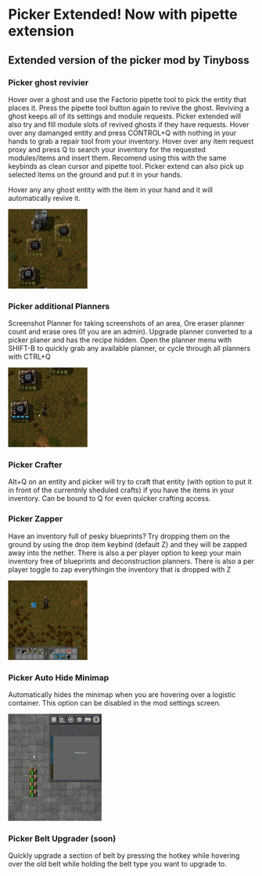 # Picker Extended!  Now with pipette extension

## Extended version of the picker mod by Tinyboss

### Picker ghost revivier

Hover over a ghost and use the Factorio pipette tool to pick the entity that places it. Press the pipette tool button again to revive the ghost. Reviving a ghost keeps all of its settings and module requests. Picker extended will also try and fill module slots of revived ghosts if they have requests. Hover over any damanged entity and press CONTROL+Q with nothing in your hands to grab a repair tool from your inventory. Hover over any item request proxy and press Q to search your inventory for the requested modules/items and insert them.
Recomend using this with the same keybinds as clean cursor and pipette tool. Picker extend can also pick up selected items on the ground and put it in your hands.

Hover any any ghost entity with the item in your hand and it will automatically revive it.

![Reviver in Action](https://github.com/Nexela/PickerAtheneum/raw/master/.web/picker-reviver.gif)

### Picker additional Planners

Screenshot Planner for taking screenshots of an area, Ore eraser planner count and erase ores (If you are an admin). Upgrade planner converted to a picker planer and has the recipe hidden. Open the planner menu with SHIFT-B to quickly grab any available planner, or cycle through all planners with
CTRL+Q

![Blueprinter in Action](https://github.com/Nexela/PickerAtheneum/raw/master/.web/picker-blueprinter.gif)

### Picker Crafter

Alt+Q on an entity and picker will try to craft that entity (with option to put it in front of the currentnly sheduled crafts) if you have the items in your inventory. Can be bound to Q for even quicker crafting access.

### Picker Zapper

Have an inventory full of pesky blueprints? Try dropping them on the ground by using the drop item keybind (default Z) and they will be zapped away into the nether. There is also a per player option to keep your main inventory free of blueprints and deconstruction planners. There is also a per player toggle to zap everythingin the inventory that is dropped with Z

![Zapper in Action](https://github.com/Nexela/PickerAtheneum/raw/master/.web/picker-zapper.gif)


### Picker Auto Hide Minimap

Automatically hides the minimap when you are hovering over a logistic container. This option can be disabled in the mod settings screen.

![Minimap Hide in Action](https://github.com/Nexela/PickerAtheneum/raw/master/.web/picker-minimap-hide.gif)



### Picker Belt Upgrader (soon)

Quickly upgrade a section of belt by pressing the hotkey while hovering over the old belt while holding the belt type you want to upgrade to.
